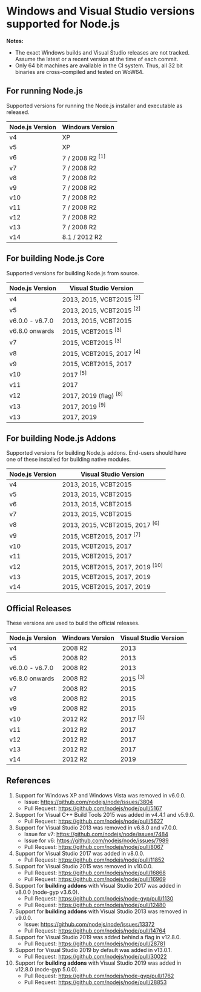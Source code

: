 # Windows and Visual Studio versions supported for Node.js

**Notes:**
- The exact Windows builds and Visual Studio releases are not tracked. Assume the latest or a recent version at the time of each commit.
- Only 64 bit machines are available in the CI system. Thus, all 32 bit binaries are cross-compiled and tested on WoW64.

## For running Node.js

Supported versions for running the Node.js installer and executable as released.

| Node.js Version | Windows Version            |
|-----------------|----------------------------|
| v4              | XP                         |
| v5              | XP                         |
| v6              | 7 / 2008 R2 <sup>[1]</sup> |
| v7              | 7 / 2008 R2                |
| v8              | 7 / 2008 R2                |
| v9              | 7 / 2008 R2                |
| v10             | 7 / 2008 R2                |
| v11             | 7 / 2008 R2                |
| v12             | 7 / 2008 R2                |
| v13             | 7 / 2008 R2                |
| v14             | 8.1 / 2012 R2              |

## For building Node.js Core

Supported versions for building Node.js from source.

| Node.js Version | Visual Studio Version               |
|-----------------|-------------------------------------|
| v4              | 2013, 2015, VCBT2015 <sup>[2]</sup> |
| v5              | 2013, 2015, VCBT2015 <sup>[2]</sup> |
| v6.0.0 - v6.7.0 | 2013, 2015, VCBT2015                |
| v6.8.0 onwards  | 2015, VCBT2015 <sup>[3]</sup>       |
| v7              | 2015, VCBT2015 <sup>[3]</sup>       |
| v8              | 2015, VCBT2015, 2017 <sup>[4]</sup> |
| v9              | 2015, VCBT2015, 2017                |
| v10             | 2017 <sup>[5]</sup>                 |
| v11             | 2017                                |
| v12             | 2017, 2019 (flag) <sup>[8]</sup>    |
| v13             | 2017, 2019 <sup>[9]</sup>           |
| v13             | 2017, 2019                          |

## For building Node.js Addons

Supported versions for building Node.js addons. End-users should have one of these installed for building native modules.

| Node.js Version | Visual Studio Version                     |
|-----------------|-------------------------------------------|
| v4              | 2013, 2015, VCBT2015                      |
| v5              | 2013, 2015, VCBT2015                      |
| v6              | 2013, 2015, VCBT2015                      |
| v7              | 2013, 2015, VCBT2015                      |
| v8              | 2013, 2015, VCBT2015, 2017 <sup>[6]</sup> |
| v9              | 2015, VCBT2015, 2017 <sup>[7]</sup>       |
| v10             | 2015, VCBT2015, 2017                      |
| v11             | 2015, VCBT2015, 2017                      |
| v12             | 2015, VCBT2015, 2017, 2019 <sup>[10]</sup> |
| v13             | 2015, VCBT2015, 2017, 2019                |
| v14             | 2015, VCBT2015, 2017, 2019                |

## Official Releases

These versions are used to build the official releases.

| Node.js Version | Windows Version | Visual Studio Version |
|-----------------|-----------------|-----------------------|
| v4              | 2008 R2         | 2013                  |
| v5              | 2008 R2         | 2013                  |
| v6.0.0 - v6.7.0 | 2008 R2         | 2013                  |
| v6.8.0 onwards  | 2008 R2         | 2015 <sup>[3]</sup>   |
| v7              | 2008 R2         | 2015                  |
| v8              | 2008 R2         | 2015                  |
| v9              | 2008 R2         | 2015                  |
| v10             | 2012 R2         | 2017 <sup>[5]</sup>   |
| v11             | 2012 R2         | 2017                  |
| v12             | 2012 R2         | 2017                  |
| v13             | 2012 R2         | 2017                  |
| v14             | 2012 R2         | 2019                  |

## References

1. Support for Windows XP and Windows Vista was removed in v6.0.0.
   - Issue: https://github.com/nodejs/node/issues/3804
   - Pull Request: https://github.com/nodejs/node/pull/5167
2. Support for Visual C++ Build Tools 2015 was added in v4.4.1 and v5.9.0.
   - Pull Request: https://github.com/nodejs/node/pull/5627
3. Support for Visual Studio 2013 was removed in v6.8.0 and v7.0.0.
   - Issue for v7: https://github.com/nodejs/node/issues/7484
   - Issue for v6: https://github.com/nodejs/node/issues/7989
   - Pull Request: https://github.com/nodejs/node/pull/8067
4. Support for Visual Studio 2017 was added in v8.0.0.
   - Pull Request: https://github.com/nodejs/node/pull/11852
5. Support for Visual Studio 2015 was removed in v10.0.0.
   - Pull Request: https://github.com/nodejs/node/pull/16868
   - Pull Request: https://github.com/nodejs/node/pull/16969
6. Support for **building addons** with Visual Studio 2017 was added in v8.0.0 (node-gyp v3.6.0).
   - Pull Request: https://github.com/nodejs/node-gyp/pull/1130
   - Pull Request: https://github.com/nodejs/node/pull/12480
7. Support for **building addons** with Visual Studio 2013 was removed in v9.0.0.
   - Issue: https://github.com/nodejs/node/issues/13372
   - Pull Request: https://github.com/nodejs/node/pull/14764
8. Support for Visual Studio 2019 was added behind a flag in v12.8.0.
   - Pull Request: https://github.com/nodejs/node/pull/28781
9. Support for Visual Studio 2019 by default was added in v13.0.1.
   - Pull Request: https://github.com/nodejs/node/pull/30022
10. Support for **building addons** with Visual Studio 2019 was added in v12.8.0 (node-gyp 5.0.0).
    - Pull Request: https://github.com/nodejs/node-gyp/pull/1762
    - Pull Request: https://github.com/nodejs/node/pull/28853
